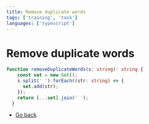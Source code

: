 ```yaml
---
title: Remove duplicate words
tags: ['training', 'task']
languages: ['typescript']
---
```

# Remove duplicate words

```typescript
function removeDuplicateWords(s: string): string {
    const set = new Set();
    s.split(' ').forEach((str: string) => {
      set.add(str);
    });
    return [...set].join(' ');
  }
```
* [Go back](../readme.md)
